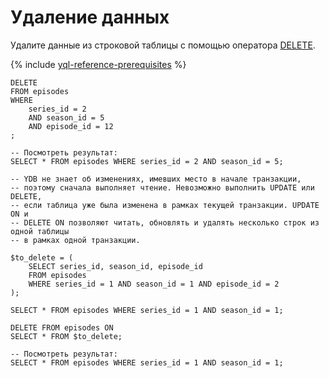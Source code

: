 # Удаление данных

Удалите данные из строковой таблицы с помощью оператора [DELETE](../../yql/reference/syntax/delete.md).

{% include [yql-reference-prerequisites](_includes/yql_tutorial_prerequisites.md) %}

```yql
DELETE
FROM episodes
WHERE
    series_id = 2
    AND season_id = 5
    AND episode_id = 12
;

-- Посмотреть результат:
SELECT * FROM episodes WHERE series_id = 2 AND season_id = 5;

-- YDB не знает об изменениях, имевших место в начале транзакции,
-- поэтому сначала выполняет чтение. Невозможно выполнить UPDATE или DELETE,
-- если таблица уже была изменена в рамках текущей транзакции. UPDATE ON и
-- DELETE ON позволяют читать, обновлять и удалять несколько строк из одной таблицы
-- в рамках одной транзакции.

$to_delete = (
    SELECT series_id, season_id, episode_id
    FROM episodes
    WHERE series_id = 1 AND season_id = 1 AND episode_id = 2
);

SELECT * FROM episodes WHERE series_id = 1 AND season_id = 1;

DELETE FROM episodes ON
SELECT * FROM $to_delete;

-- Посмотреть результат:
SELECT * FROM episodes WHERE series_id = 1 AND season_id = 1;
```
